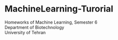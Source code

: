 # MachineLearning-Turorial
 Homeworks of Machine Learning, Semester 6  
 Department of Biotechnology  
 University of Tehran  
 
